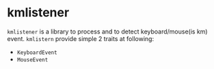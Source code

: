 # kmlistener
`kmlistener` is a library to process and to detect keyboard/mouse(is km) event.
`kmlistern` provide simple 2 traits at following:

* `KeyboardEvent`
* `MouseEvent`

